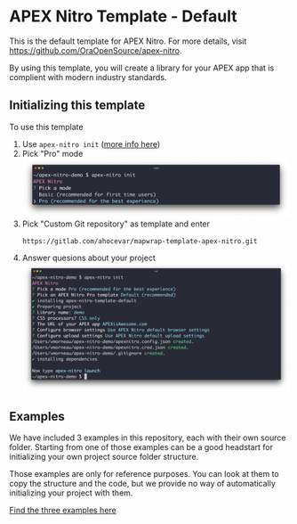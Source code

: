 # APEX Nitro Template - Default

This is the default template for APEX Nitro. For more details, visit https://github.com/OraOpenSource/apex-nitro.

By using this template, you will create a library for your APEX app that is complient with modern industry standards.

## Initializing this template

To use this template

1. Use `apex-nitro init` ([more info here](https://github.com/OraOpenSource/apex-nitro/blob/master/docs/init.md))
1. Pick "Pro" mode ![init1](/docs/img/init1.png)
1. Pick "Custom Git repository" as template and enter
   ```
   https://gitlab.com/ahocevar/mapwrap-template-apex-nitro.git
   ```
2. Answer quesions about your project ![init3](/docs/img/init3.png)

## Examples

We have included 3 examples in this repository, each with their own source folder. Starting from one of those examples can be a good headstart for initializing your own project source folder structure.

Those examples are only for reference purposes. You can look at them to copy the structure and the code, but we provide no way of automatically initializing your project with them.

[Find the three examples here](./examples/)